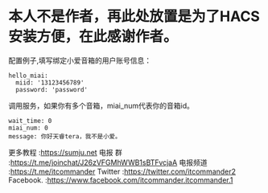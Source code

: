 # 本人不是作者，再此处放置是为了HACS安装方便，在此感谢作者。

配置例子,填写绑定小爱音箱的用户账号信息：
 
```
hello_miai:
  miid: '13123456789'
  password: 'password'
```

调用服务，如果你有多个音箱，miai_num代表你的音箱id。
```
wait_time: 0
miai_num: 0
message: 你好天睿tera，我不是小爱。
```


更多教程    :https://sumju.net
电报  群    :https://t.me/joinchat/J26zVFGMhWWB1sBTFvcjaA
电报频道    :https://t.me/itcommander
Twitter    :https://twitter.com/itcommander2
Facebook.  :https://www.facebook.com/itcommander.itcommander.1

